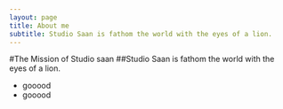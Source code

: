 ```yaml
---
layout: page
title: About me
subtitle: Studio Saan is fathom the world with the eyes of a lion.
---
```


#The Mission of Studio saan
##Studio Saan is fathom the world with the eyes of a lion.

- gooood
- gooood
